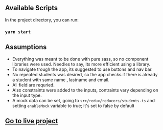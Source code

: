 
## Available Scripts

In the project directory, you can run:

### `yarn start`

## Assumptions

- Everything was meant to be done with pure sass, so no component libraries were used. Needles to say, its more efficient using a library.
- To navigate trough the app, its suggested to use buttons and nav bar.
- No repeated students was desired, so the app checks if there is already a student with same name , lastname and email. 
- All field are requried. 
- Also constraints were added to the inputs, contraints vary depending on the input type.
- A mock data can be set, going to `src/redux/reducers/students.ts` and setting `enableMock` variable to true; it's set to false by default

## [Go to live project][url]

&nbsp;
&nbsp;
&nbsp;

[url]: https://codesandbox.io/s/github/soloriom/college-project
